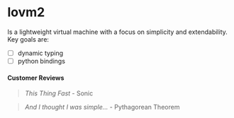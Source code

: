 # lovm2

Is a lightweight virtual machine with a focus on simplicity and extendability. Key goals are:

- [ ] dynamic typing
- [ ] python bindings

#### Customer Reviews

> *This Thing Fast* - Sonic

> *And I thought I was simple...* - Pythagorean Theorem
